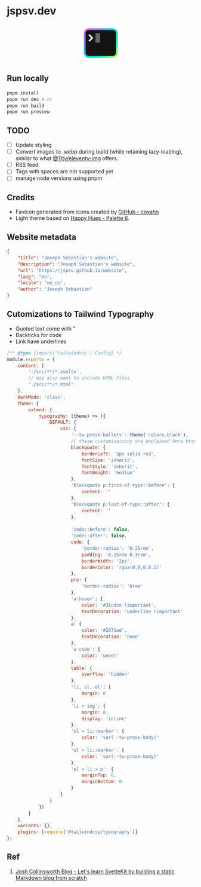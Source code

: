 # jspsv.dev

<p align="center">
    <img width="100" src="./src/lib/images/indigo-to-blue-to-green_512x512x32.png" alt="logo">
    </a>
</p>

## Run locally

```sh
pnpm install
pnpm run dev # or
pnpm run build
pnpm run preview
```

## TODO

- [ ] Update styling
- [ ] Convert images to .webp during build (while retaining lazy-loading), similar to what [@11ty/eleventy-img](https://www.11ty.dev/docs/plugins/image/) offers.
- [ ] RSS feed
- [ ] Tags with spaces are not supported yet
- [ ] manage node versions using pnpm

## Credits

- Favicon generated from icons created by [GitHub - covahn](https://github.com/covahn/very-colorful-terminal-icons)
- Light theme based on [Happy Hues - Palette 6](https://www.happyhues.co/palettes/6).

## Website metadata

```json
{
	"title": "Joseph Sebastian's website",
	"description": "Joseph Sebastian's website",
	"url": "https://jspsv.github.io/website",
	"lang": "en",
	"locale": "en_us",
	"author": "Joseph Sebastian"
}
```

## Cutomizations to Tailwind Typography

- Quoted text come with "
- Backticks for code
- Link have underlines

```js
/** @type {import('tailwindcss').Config} */
module.exports = {
	content: [
		'./src/**/*.svelte',
		// may also want to include HTML files
		'./src/**/*.html'
	],
	darkMode: 'class',
	theme: {
		extend: {
			typography: (theme) => ({
				DEFAULT: {
					css: {
						'--tw-prose-bullets': theme('colors.black'),
						// these customizations are explained here https://youtu.be/-FzemNMcOGs
						blockquote: {
							borderLeft: '3px solid red',
							fontSize: 'inherit',
							fontStyle: 'inherit',
							fontWeight: 'medium'
						},
						'blockquote p:first-of-type::before': {
							content: ''
						},
						'blockquote p:last-of-type::after': {
							content: ''
						},

						'code::before': false,
						'code::after': false,
						code: {
							'border-radius': '0.25rem',
							padding: '0.15rem 0.3rem',
							borderWidth: '2px',
							borderColor: 'rgba(0,0,0,0.1)'
						},
						pre: {
							'border-radius': '0rem'
						},
						'a:hover': {
							color: '#31cdce !important',
							textDecoration: 'underline !important'
						},
						a: {
							color: '#2071ad',
							textDecoration: 'none'
						},
						'a code': {
							color: 'unset'
						},
						table: {
							overflow: 'hidden'
						},
						'li, ul, ol': {
							margin: 0
						},
						'li > img': {
							margin: 0,
							display: 'inline'
						},
						'ol > li::marker': {
							color: 'var(--tw-prose-body)'
						},
						'ul > li::marker': {
							color: 'var(--tw-prose-body)'
						},
						'ul > li > p': {
							marginTop: 0,
							marginBottom: 0
						}
					}
				}
			})
		}
	},
	variants: {},
	plugins: [require('@tailwindcss/typography')]
};
```

## Ref

1. [Josh Collinsworth Blog - Let's learn SvelteKit by building a static Markdown blog from scratch](https://joshcollinsworth.com/blog/build-static-sveltekit-markdown-blog)
